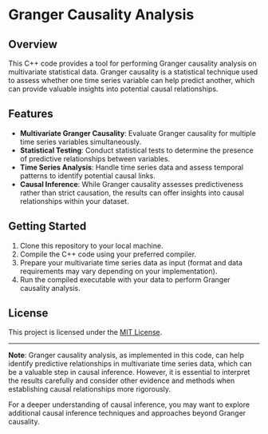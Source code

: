 # Granger Causality Analysis

## Overview

This C++ code provides a tool for performing Granger causality analysis on multivariate statistical data. Granger causality is a statistical technique used to assess whether one time series variable can help predict another, which can provide valuable insights into potential causal relationships.

## Features

- **Multivariate Granger Causality**: Evaluate Granger causality for multiple time series variables simultaneously.
- **Statistical Testing**: Conduct statistical tests to determine the presence of predictive relationships between variables.
- **Time Series Analysis**: Handle time series data and assess temporal patterns to identify potential causal links.
- **Causal Inference**: While Granger causality assesses predictiveness rather than strict causation, the results can offer insights into causal relationships within your dataset.

## Getting Started

1. Clone this repository to your local machine.
2. Compile the C++ code using your preferred compiler.
3. Prepare your multivariate time series data as input (format and data requirements may vary depending on your implementation).
4. Run the compiled executable with your data to perform Granger causality analysis.

## License

This project is licensed under the [MIT License](LICENSE).


---

**Note**: Granger causality analysis, as implemented in this code, can help identify predictive relationships in multivariate time series data, which can be a valuable step in causal inference. However, it is essential to interpret the results carefully and consider other evidence and methods when establishing causal relationships more rigorously.

For a deeper understanding of causal inference, you may want to explore additional causal inference techniques and approaches beyond Granger causality.
